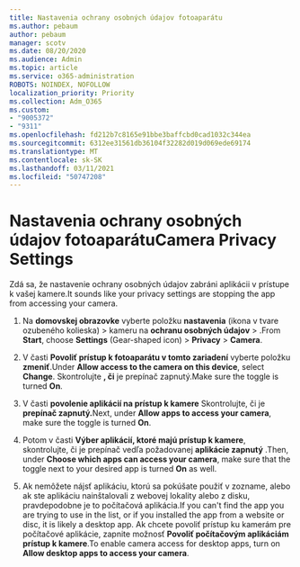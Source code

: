 ```yaml
---
title: Nastavenia ochrany osobných údajov fotoaparátu
ms.author: pebaum
author: pebaum
manager: scotv
ms.date: 08/20/2020
ms.audience: Admin
ms.topic: article
ms.service: o365-administration
ROBOTS: NOINDEX, NOFOLLOW
localization_priority: Priority
ms.collection: Adm_O365
ms.custom:
- "9005372"
- "9311"
ms.openlocfilehash: fd212b7c8165e91bbe3baffcbd0cad1032c344ea
ms.sourcegitcommit: 6312ee31561db36104f32282d019d069ede69174
ms.translationtype: MT
ms.contentlocale: sk-SK
ms.lasthandoff: 03/11/2021
ms.locfileid: "50747208"
---
```

# <a name="camera-privacy-settings"></a><span data-ttu-id="a29dc-102">Nastavenia ochrany osobných údajov fotoaparátu</span><span class="sxs-lookup"><span data-stu-id="a29dc-102">Camera Privacy Settings</span></span>

<span data-ttu-id="a29dc-103">Zdá sa, že nastavenie ochrany osobných údajov zabráni aplikácii v prístupe k vašej kamere.</span><span class="sxs-lookup"><span data-stu-id="a29dc-103">It sounds like your privacy settings are stopping the app from accessing your camera.</span></span>

1.  <span data-ttu-id="a29dc-104">Na **domovskej obrazovke** vyberte položku **nastavenia** (ikona v tvare ozubeného kolieska) > kameru na **ochranu osobných údajov**  >  .</span><span class="sxs-lookup"><span data-stu-id="a29dc-104">From **Start**, choose **Settings** (Gear-shaped icon) > **Privacy** > **Camera**.</span></span>

2.  <span data-ttu-id="a29dc-105">V časti **Povoliť prístup k fotoaparátu v tomto zariadení** vyberte položku **zmeniť**.</span><span class="sxs-lookup"><span data-stu-id="a29dc-105">Under **Allow access to the camera on this device**, select **Change**.</span></span> <span data-ttu-id="a29dc-106">Skontrolujte **, či** je prepínač zapnutý.</span><span class="sxs-lookup"><span data-stu-id="a29dc-106">Make sure the toggle is turned **On**.</span></span>

3.  <span data-ttu-id="a29dc-107">V časti **povolenie aplikácií na prístup k kamere** Skontrolujte, či je **prepínač zapnutý.**</span><span class="sxs-lookup"><span data-stu-id="a29dc-107">Next, under **Allow apps to access your camera**, make sure the toggle is turned **On**.</span></span>

4.  <span data-ttu-id="a29dc-108">Potom v časti **Výber aplikácií, ktoré majú prístup k kamere**, skontrolujte, či je prepínač vedľa požadovanej **aplikácie zapnutý** .</span><span class="sxs-lookup"><span data-stu-id="a29dc-108">Then, under **Choose which apps can access your camera**, make sure that the toggle next to your desired app is turned **On** as well.</span></span>

5.  <span data-ttu-id="a29dc-109">Ak nemôžete nájsť aplikáciu, ktorú sa pokúšate použiť v zozname, alebo ak ste aplikáciu nainštalovali z webovej lokality alebo z disku, pravdepodobne je to počítačová aplikácia.</span><span class="sxs-lookup"><span data-stu-id="a29dc-109">If you can't find the app you are trying to use in the list, or if you installed the app from a website or disc, it is likely a desktop app.</span></span> <span data-ttu-id="a29dc-110">Ak chcete povoliť prístup ku kamerám pre počítačové aplikácie, zapnite možnosť **Povoliť počítačovým aplikáciám prístup k kamere**.</span><span class="sxs-lookup"><span data-stu-id="a29dc-110">To enable camera access for desktop apps, turn on **Allow desktop apps to access your camera**.</span></span>
